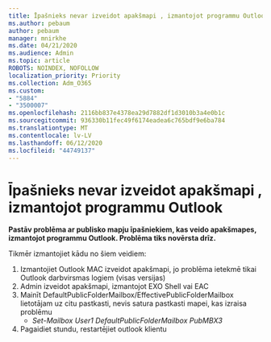 ```yaml
---
title: Īpašnieks nevar izveidot apakšmapi , izmantojot programmu Outlook
ms.author: pebaum
author: pebaum
manager: mnirkhe
ms.date: 04/21/2020
ms.audience: Admin
ms.topic: article
ROBOTS: NOINDEX, NOFOLLOW
localization_priority: Priority
ms.collection: Adm_O365
ms.custom:
- "5884"
- "3500007"
ms.openlocfilehash: 2116bb837e4378ea29d7882df1d3010b3a4e0b1c
ms.sourcegitcommit: 936330b11fec49f6174eadea6c765bdf9e6ba784
ms.translationtype: MT
ms.contentlocale: lv-LV
ms.lasthandoff: 06/12/2020
ms.locfileid: "44749137"
---
```

# <a name="owner-cannot-create-sub-folder-using-outlook"></a>Īpašnieks nevar izveidot apakšmapi , izmantojot programmu Outlook

**Pastāv problēma ar publisko mapju īpašniekiem, kas veido apakšmapes, izmantojot programmu Outlook. Problēma tiks novērsta drīz.**

Tikmēr izmantojiet kādu no šiem veidiem:

1. Izmantojiet Outlook MAC izveidot apakšmapi, jo problēma ietekmē tikai Outlook darbvirsmas logiem (visas versijas)
2. Admin izveidot apakšmapi, izmantojot EXO Shell vai EAC
3. Mainīt DefaultPublicFolderMailbox/EffectivePublicFolderMailbox lietotājam uz citu pastkasti, nevis satura pastkasti mapei, kas izraisa problēmu  
    - *Set-Mailbox User1 DefaultPublicFolderMailbox PubMBX3*
4. Pagaidiet stundu, restartējiet outlook klientu